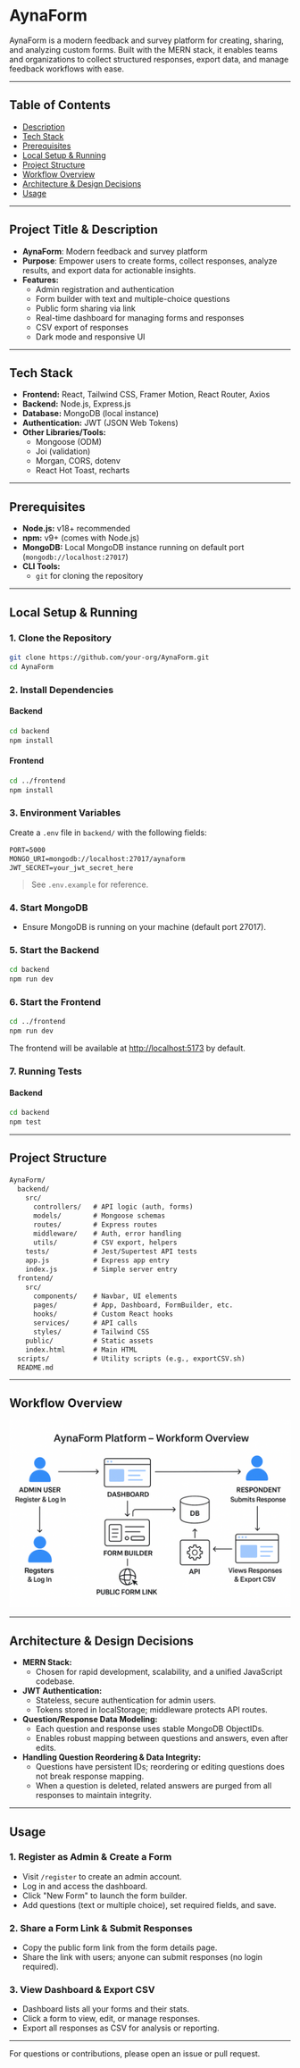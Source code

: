 # AynaForm

AynaForm is a modern feedback and survey platform for creating, sharing, and analyzing custom forms. Built with the MERN stack, it enables teams and organizations to collect structured responses, export data, and manage feedback workflows with ease.

---

## Table of Contents
- [Description](#project-title--description)
- [Tech Stack](#tech-stack)
- [Prerequisites](#prerequisites)
- [Local Setup & Running](#local-setup--running)
- [Project Structure](#project-structure)
- [Workflow Overview](#workflow-overview)
- [Architecture & Design Decisions](#architecture--design-decisions)
- [Usage](#usage)

---

## Project Title & Description
- **AynaForm**: Modern feedback and survey platform
- **Purpose**: Empower users to create forms, collect responses, analyze results, and export data for actionable insights.
- **Features:**
  - Admin registration and authentication
  - Form builder with text and multiple-choice questions
  - Public form sharing via link
  - Real-time dashboard for managing forms and responses
  - CSV export of responses
  - Dark mode and responsive UI

---

## Tech Stack
- **Frontend:** React, Tailwind CSS, Framer Motion, React Router, Axios
- **Backend:** Node.js, Express.js
- **Database:** MongoDB (local instance)
- **Authentication:** JWT (JSON Web Tokens)
- **Other Libraries/Tools:**
  - Mongoose (ODM)
  - Joi (validation)
  - Morgan, CORS, dotenv
  - React Hot Toast, recharts

---

## Prerequisites
- **Node.js:** v18+ recommended
- **npm:** v9+ (comes with Node.js)
- **MongoDB:** Local MongoDB instance running on default port (`mongodb://localhost:27017`)
- **CLI Tools:**
  - `git` for cloning the repository

---

## Local Setup & Running

### 1. Clone the Repository
```bash
git clone https://github.com/your-org/AynaForm.git
cd AynaForm
```

### 2. Install Dependencies
#### Backend
```bash
cd backend
npm install
```
#### Frontend
```bash
cd ../frontend
npm install
```

### 3. Environment Variables
Create a `.env` file in `backend/` with the following fields:
```env
PORT=5000
MONGO_URI=mongodb://localhost:27017/aynaform
JWT_SECRET=your_jwt_secret_here
```
> See `.env.example` for reference.

### 4. Start MongoDB
- Ensure MongoDB is running on your machine (default port 27017).

### 5. Start the Backend
```bash
cd backend
npm run dev
```

### 6. Start the Frontend
```bash
cd ../frontend
npm run dev
```
The frontend will be available at [http://localhost:5173](http://localhost:5173) by default.

### 7. Running Tests
#### Backend
```bash
cd backend
npm test
```

---

## Project Structure
```
AynaForm/
  backend/
    src/
      controllers/   # API logic (auth, forms)
      models/        # Mongoose schemas
      routes/        # Express routes
      middleware/    # Auth, error handling
      utils/         # CSV export, helpers
    tests/           # Jest/Supertest API tests
    app.js           # Express app entry
    index.js         # Simple server entry
  frontend/
    src/
      components/    # Navbar, UI elements
      pages/         # App, Dashboard, FormBuilder, etc.
      hooks/         # Custom React hooks
      services/      # API calls
      styles/        # Tailwind CSS
    public/          # Static assets
    index.html       # Main HTML
  scripts/           # Utility scripts (e.g., exportCSV.sh)
  README.md
```

---

## Workflow Overview

![AynaForm Platform – Workflow Overview](./Workflow-diagram.png)

---

## Architecture & Design Decisions
- **MERN Stack:**
  - Chosen for rapid development, scalability, and a unified JavaScript codebase.
- **JWT Authentication:**
  - Stateless, secure authentication for admin users.
  - Tokens stored in localStorage; middleware protects API routes.
- **Question/Response Data Modeling:**
  - Each question and response uses stable MongoDB ObjectIDs.
  - Enables robust mapping between questions and answers, even after edits.
- **Handling Question Reordering & Data Integrity:**
  - Questions have persistent IDs; reordering or editing questions does not break response mapping.
  - When a question is deleted, related answers are purged from all responses to maintain integrity.

---

## Usage
### 1. Register as Admin & Create a Form
- Visit `/register` to create an admin account.
- Log in and access the dashboard.
- Click "New Form" to launch the form builder.
- Add questions (text or multiple choice), set required fields, and save.

### 2. Share a Form Link & Submit Responses
- Copy the public form link from the form details page.
- Share the link with users; anyone can submit responses (no login required).

### 3. View Dashboard & Export CSV
- Dashboard lists all your forms and their stats.
- Click a form to view, edit, or manage responses.
- Export all responses as CSV for analysis or reporting.

---

For questions or contributions, please open an issue or pull request.
